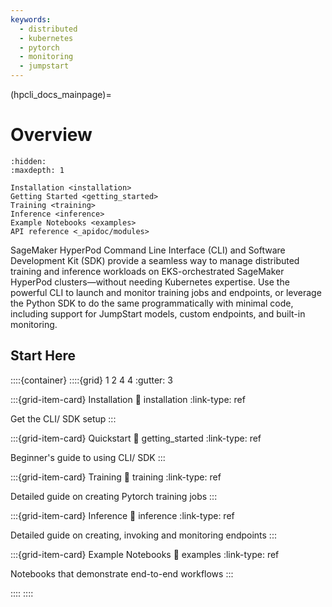```yaml
---
keywords:
  - distributed
  - kubernetes
  - pytorch
  - monitoring
  - jumpstart
---
```


(hpcli_docs_mainpage)=

# Overview

```{toctree}
:hidden:
:maxdepth: 1

Installation <installation>
Getting Started <getting_started>
Training <training>
Inference <inference>
Example Notebooks <examples>
API reference <_apidoc/modules>
```

SageMaker HyperPod Command Line Interface (CLI) and Software Development Kit (SDK) provide a seamless way to manage distributed training and inference workloads on EKS-orchestrated SageMaker HyperPod clusters—without needing Kubernetes expertise. Use the powerful CLI to launch and monitor training jobs and endpoints, or leverage the Python SDK to do the same programmatically with minimal code, including support for JumpStart models, custom endpoints, and built-in monitoring.

## Start Here

::::{container}
::::{grid} 1 2 4 4
:gutter: 3

:::{grid-item-card} Installation
:link: installation
:link-type: ref

Get the CLI/ SDK setup
:::

:::{grid-item-card} Quickstart
:link: getting_started
:link-type: ref

Beginner's guide to using CLI/ SDK
:::

:::{grid-item-card} Training
:link: training
:link-type: ref

Detailed guide on creating Pytorch training jobs
:::

:::{grid-item-card} Inference
:link: inference
:link-type: ref

Detailed guide on creating, invoking and monitoring endpoints
:::

:::{grid-item-card} Example Notebooks
:link: examples
:link-type: ref

Notebooks that demonstrate end-to-end workflows
:::

::::
::::

